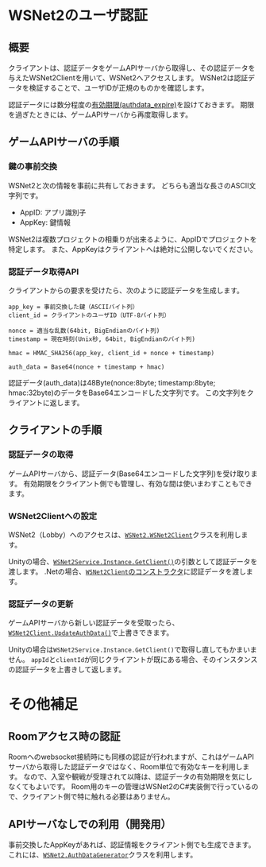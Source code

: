 # WSNet2のユーザ認証

## 概要

クライアントは、認証データをゲームAPIサーバから取得し、その認証データを与えたWSNet2Clientを用いて、WSNet2へアクセスします。
WSNet2は認証データを検証することで、ユーザIDが正規のものかを確認します。

認証データには数分程度の[有効期限(authdata_expire)](server_config.md#ファイル内容)を設けておきます。
期限を過ぎたときには、ゲームAPIサーバから再度取得します。

## ゲームAPIサーバの手順

### 鍵の事前交換

WSNet2と次の情報を事前に共有しておきます。
どちらも適当な長さのASCII文字列です。

* AppID: アプリ識別子
* AppKey: 鍵情報

WSNet2は複数プロジェクトの相乗りが出来るように、AppIDでプロジェクトを特定します。
また、AppKeyはクライアントへは絶対に公開しないでください。

### 認証データ取得API

クライアントからの要求を受けたら、次のように認証データを生成します。

```
app_key = 事前交換した鍵（ASCIIバイト列）
client_id = クライアントのユーザID（UTF-8バイト列）

nonce = 適当な乱数(64bit, BigEndianのバイト列)
timestamp = 現在時刻(Unix秒, 64bit, BigEndianのバイト列)

hmac = HMAC_SHA256(app_key, client_id + nonce + timestamp)

auth_data = Base64(nonce + timestamp + hmac)
```

認証データ(auth_data)は48Byte(nonce:8byte; timestamp:8byte; hmac:32byte)のデータをBase64エンコードした文字列です。
この文字列をクライアントに返します。

## クライアントの手順

### 認証データの取得

ゲームAPIサーバから、認証データ(Base64エンコードした文字列)を受け取ります。
有効期限をクライアント側でも管理し、有効な間は使いまわすこともできます。

### WSNet2Clientへの設定

WSNet2（Lobby）へのアクセスは、[`WSNet2.WSNet2Client`](../wsnet2-unity/Assets/WSNet2/Scripts/Core/WSNet2Client.cs)クラスを利用します。

Unityの場合、[`WSNet2Service.Instance.GetClient()`](../wsnet2-unity/Assets/WSNet2/Scripts/WSNet2Service.cs#L42-L53)の引数として認証データを渡します。
.Netの場合、[`WSNet2Client`のコンストラクタ](../wsnet2-unity/Assets/WSNet2/Scripts/Core/WSNet2Client.cs#L26-L34)に認証データを渡します。

### 認証データの更新

ゲームAPIサーバから新しい認証データを受取ったら、[`WSNet2Client.UpdateAuthData()`](../wsnet2-unity/Assets/WSNet2/Scripts/Core/WSNet2Client.cs#L53-L60)で上書きできます。

Unityの場合は`WSNet2Service.Instance.GetClient()`で取得し直してもかまいません。
`appId`と`clientId`が同じクライアントが既にある場合、そのインスタンスの認証データを上書きして返します。

# その他補足

## Roomアクセス時の認証

Roomへのwebsocket接続時にも同様の認証が行われますが、これはゲームAPIサーバから取得した認証データではなく、Room単位で有効なキーを利用します。
なので、入室や観戦が受理されて以降は、認証データの有効期限を気にしなくてもよいです。
Room用のキーの管理はWSNet2のC#実装側で行っているので、クライアント側で特に触れる必要はありません。

## APIサーバなしでの利用（開発用）

事前交換したAppKeyがあれば、認証情報をクライアント側でも生成できます。
これには、[`WSNet2.AuthDataGenerator`](../wsnet2-unity/Assets/WSNet2/Scripts/Core/AuthDataGenerator.cs)クラスを利用します。
